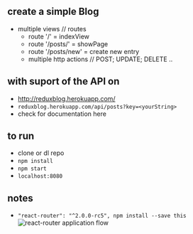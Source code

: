 ## create a simple Blog
- multiple views // routes
  * route '/' = indexView
  * route '/posts/<nummer>' = showPage <nummer>
  * route '/posts/new' = create new entry
  * multiple http actions // POST; UPDATE; DELETE ..

## with suport of the API on
- http://reduxblog.herokuapp.com/
- `reduxblog.herokuapp.com/api/posts?key=<yourString>`
- check for documentation here

## to run
- clone or dl repo
- `npm install`
- `npm start`
- `localhost:8080`

## notes
- `"react-router": "^2.0.0-rc5", npm install --save this`
![react-router application flow](http://i.imgur.com/JPg0Rkp.png)
